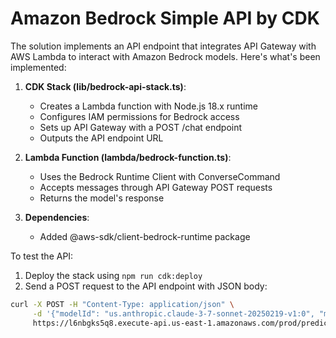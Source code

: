 # Amazon Bedrock Simple API by CDK

The solution implements an API endpoint that integrates API Gateway with AWS Lambda to interact with Amazon Bedrock models. Here's what's been implemented:

1. **CDK Stack (lib/bedrock-api-stack.ts)**:
   - Creates a Lambda function with Node.js 18.x runtime
   - Configures IAM permissions for Bedrock access
   - Sets up API Gateway with a POST /chat endpoint
   - Outputs the API endpoint URL

2. **Lambda Function (lambda/bedrock-function.ts)**:
   - Uses the Bedrock Runtime Client with ConverseCommand
   - Accepts messages through API Gateway POST requests
   - Returns the model's response

3. **Dependencies**:
   - Added @aws-sdk/client-bedrock-runtime package

To test the API:
1. Deploy the stack using `npm run cdk:deploy`
2. Send a POST request to the API endpoint with JSON body: 
```bash
curl -X POST -H "Content-Type: application/json" \
     -d '{"modelId": "us.anthropic.claude-3-7-sonnet-20250219-v1:0", "message":"Hello!"}' \
     https://l6nbgks5q8.execute-api.us-east-1.amazonaws.com/prod/predict
```
